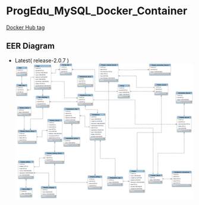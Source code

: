 # ProgEdu_MySQL_Docker_Container

[Docker Hub tag](https://hub.docker.com/r/fcumselab/fcu-progedu-mysql/tags)

## EER Diagram
* Latest( release-2.0.7 )
![](/EER/2.0.7/workbrench_export.png)

